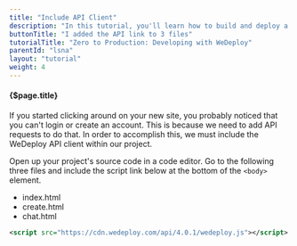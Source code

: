 ```yaml
---
title: "Include API Client"
description: "In this tutorial, you'll learn how to build and deploy a chat app with WeDeploy."
buttonTitle: "I added the API link to 3 files"
tutorialTitle: "Zero to Production: Developing with WeDeploy"
parentId: "lsna"
layout: "tutorial"
weight: 4
---
```


#### {$page.title}

If you started clicking around on your new site, you probably noticed that you can't login or create an account. This is because we need to add API requests to do that. In order to accomplish this, we must include the WeDeploy API client within our project.

Open up your project's source code in a code editor. Go to the following three files and include the script link below at the bottom of the `<body>` element.

<ul class="checklist">
  <li>index.html</li>
  <li>create.html</li>
  <li>chat.html</li>
</ul>

```xml
<script src="https://cdn.wedeploy.com/api/4.0.1/wedeploy.js"></script>
```
